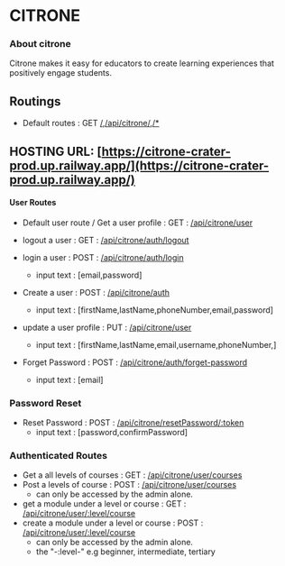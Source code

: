 # CITRONE

### About citrone
  Citrone makes it easy for educators to create learning experiences that positively engage students.

## Routings
- Default routes : GET [/](/),[/api/citrone/](/api/citrone/),[/*](/*)

## HOSTING URL: [https://citrone-crater-prod.up.railway.app/](https://citrone-crater-prod.up.railway.app/)
#### User Routes

- Default user route / Get a user profile : GET : [/api/citrone/user](/api/citrone/user)

- logout a user : GET :  [/api/citrone/auth/logout](/api/citrone/user/logout)
- login a user : POST :  [/api/citrone/auth/login](/api/citrone/user/login)
    - input text : [email,password]

- Create a user : POST :  [/api/citrone/auth](/api/citrone/user)
    - input text : [firstName,lastName,phoneNumber,email,password]
- update a user profile : PUT :  [/api/citrone/user](/api/citrone/user)
    - input text : [firstName,lastName,email,username,phoneNumber,]


- Forget Password : POST : [/api/citrone/auth/forget-password](/forget-password)
    - input text : [email]


### Password Reset
- Reset Password : POST : [/api/citrone/resetPassword/:token](/api/citrone/resetPassword/:token)
    - input text : [password,confirmPassword] 
    
    
    
### Authenticated Routes
- Get a all levels of courses : GET : [/api/citrone/user/courses](/api/citrone/user/courses)
- Post a levels of course : POST : [/api/citrone/user/courses](/api/citrone/user/courses)
    - can only be accessed by the admin alone.
- get a module under a level or course : GET : [/api/citrone/user/:level/course](/api/citrone/user/:level/course)
- create a module under a level or course : POST : [/api/citrone/user/:level/course](/api/citrone/user/:level/course)
    - can only be accessed by the admin alone.
    - the "-:level-" e.g beginner, intermediate, tertiary
